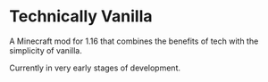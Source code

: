 # Technically Vanilla
A Minecraft mod for 1.16 that combines the benefits of tech with the simplicity of vanilla.

Currently in very early stages of development.
